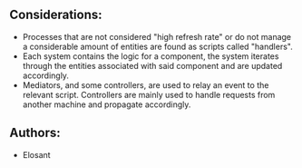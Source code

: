 ## Considerations:

* Processes that are not considered "high refresh rate" or do not manage a considerable amount of entities are found as scripts called "handlers".
* Each system contains the logic for a component, the system iterates through the entities associated with said component and are updated accordingly.
* Mediators, and some controllers, are used to relay an event to the relevant script. Controllers are mainly used to handle requests from another machine and propagate accordingly.

## Authors:

* Elosant